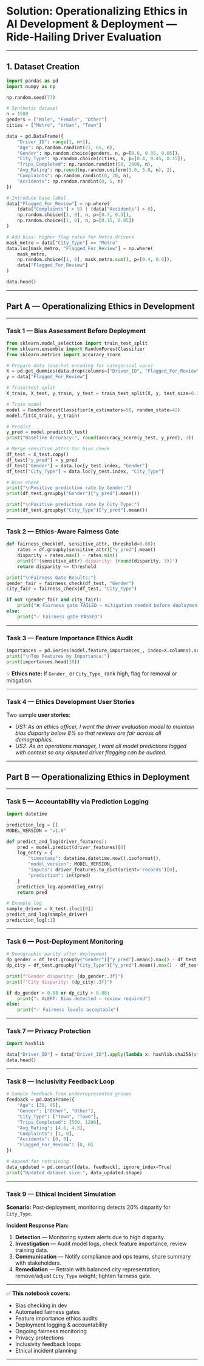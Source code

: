 # **Solution: Operationalizing Ethics in AI Development \& Deployment — Ride‑Hailing Driver Evaluation**


***

## **1. Dataset Creation**

```python
import pandas as pd
import numpy as np

np.random.seed(77)

# Synthetic dataset
n = 1500
genders = ["Male", "Female", "Other"]
cities = ["Metro", "Urban", "Town"]

data = pd.DataFrame({
    "Driver_ID": range(1, n+1),
    "Age": np.random.randint(21, 65, n),
    "Gender": np.random.choice(genders, n, p=[0.6, 0.35, 0.05]),
    "City_Type": np.random.choice(cities, n, p=[0.4, 0.45, 0.15]),
    "Trips_Completed": np.random.randint(50, 2000, n),
    "Avg_Rating": np.round(np.random.uniform(3.0, 5.0, n), 2),
    "Complaints": np.random.randint(0, 20, n),
    "Accidents": np.random.randint(0, 5, n)
})

# Introduce base label
data["Flagged_For_Review"] = np.where(
    (data["Complaints"] > 5) | (data["Accidents"] > 0),
    np.random.choice([1, 0], n, p=[0.7, 0.3]),
    np.random.choice([1, 0], n, p=[0.15, 0.85])
)

# Add bias: higher flag rates for Metro drivers
mask_metro = data["City_Type"] == "Metro"
data.loc[mask_metro, "Flagged_For_Review"] = np.where(
    mask_metro,
    np.random.choice([1, 0], mask_metro.sum(), p=[0.4, 0.6]),
    data["Flagged_For_Review"]
)

data.head()
```


***

## **Part A — Operationalizing Ethics in Development**


***

### **Task 1 — Bias Assessment Before Deployment**

```python
from sklearn.model_selection import train_test_split
from sklearn.ensemble import RandomForestClassifier
from sklearn.metrics import accuracy_score

# Prepare data (one-hot encoding for categorical vars)
X = pd.get_dummies(data.drop(columns=["Driver_ID", "Flagged_For_Review"]), drop_first=True)
y = data["Flagged_For_Review"]

# Train/test split
X_train, X_test, y_train, y_test = train_test_split(X, y, test_size=0.3, random_state=42)

# Train model
model = RandomForestClassifier(n_estimators=50, random_state=42)
model.fit(X_train, y_train)

# Predict
y_pred = model.predict(X_test)
print("Baseline Accuracy:", round(accuracy_score(y_test, y_pred), 3))

# Merge sensitive attrs for bias check
df_test = X_test.copy()
df_test["y_pred"] = y_pred
df_test["Gender"] = data.loc[y_test.index, "Gender"]
df_test["City_Type"] = data.loc[y_test.index, "City_Type"]

# Bias check
print("\nPositive prediction rate by Gender:")
print(df_test.groupby("Gender")["y_pred"].mean())

print("\nPositive prediction rate by City_Type:")
print(df_test.groupby("City_Type")["y_pred"].mean())
```


***

### **Task 2 — Ethics‑Aware Fairness Gate**

```python
def fairness_check(df, sensitive_attr, threshold=0.08):
    rates = df.groupby(sensitive_attr)["y_pred"].mean()
    disparity = rates.max() - rates.min()
    print(f"{sensitive_attr} disparity: {round(disparity, 3)}")
    return disparity <= threshold

print("\nFairness Gate Results:")
gender_fair = fairness_check(df_test, "Gender")
city_fair = fairness_check(df_test, "City_Type")

if not (gender_fair and city_fair):
    print("❌ Fairness gate FAILED — mitigation needed before deployment.")
else:
    print("✅ Fairness gate PASSED")
```


***

### **Task 3 — Feature Importance Ethics Audit**

```python
importances = pd.Series(model.feature_importances_, index=X.columns).sort_values(ascending=False)
print("\nTop Features by Importance:")
print(importances.head(10))
```

💡 **Ethics note:** If `Gender_` or `City_Type_` rank high, flag for removal or mitigation.

***

### **Task 4 — Ethics Development User Stories**

Two sample **user stories**:

- *US1:* *As an ethics officer, I want the driver evaluation model to maintain bias disparity below 8% so that reviews are fair across all demographics.*
- *US2:* *As an operations manager, I want all model predictions logged with context so any disputed driver flagging can be audited.*

***

## **Part B — Operationalizing Ethics in Deployment**


***

### **Task 5 — Accountability via Prediction Logging**

```python
import datetime

prediction_log = []
MODEL_VERSION = "v1.0"

def predict_and_log(driver_features):
    pred = model.predict(driver_features)[0]
    log_entry = {
        "timestamp": datetime.datetime.now().isoformat(),
        "model_version": MODEL_VERSION,
        "inputs": driver_features.to_dict(orient='records')[0],
        "prediction": int(pred)
    }
    prediction_log.append(log_entry)
    return pred

# Example log
sample_driver = X_test.iloc[[0]]
predict_and_log(sample_driver)
prediction_log[:1]
```


***

### **Task 6 — Post‑Deployment Monitoring**

```python
# Demographic parity after deployment
dp_gender = df_test.groupby("Gender")["y_pred"].mean().max() - df_test.groupby("Gender")["y_pred"].mean().min()
dp_city = df_test.groupby("City_Type")["y_pred"].mean().max() - df_test.groupby("City_Type")["y_pred"].mean().min()

print(f"Gender disparity: {dp_gender:.3f}")
print(f"City disparity: {dp_city:.3f}")

if dp_gender > 0.08 or dp_city > 0.08:
    print("⚠️ ALERT: Bias detected — review required")
else:
    print("✅ Fairness levels acceptable")
```


***

### **Task 7 — Privacy Protection**

```python
import hashlib

data["Driver_ID"] = data["Driver_ID"].apply(lambda x: hashlib.sha256(str(x).encode()).hexdigest())
data.head()
```


***

### **Task 8 — Inclusivity Feedback Loop**

```python
# Sample feedback from underrepresented groups
feedback = pd.DataFrame({
    "Age": [30, 45],
    "Gender": ["Other", "Other"],
    "City_Type": ["Town", "Town"],
    "Trips_Completed": [500, 1200],
    "Avg_Rating": [4.6, 4.3],
    "Complaints": [1, 0],
    "Accidents": [0, 0],
    "Flagged_For_Review": [0, 0]
})

# Append for retraining
data_updated = pd.concat([data, feedback], ignore_index=True)
print("Updated dataset size:", data_updated.shape)
```


***

### **Task 9 — Ethical Incident Simulation**

**Scenario:** Post‑deployment, monitoring detects 20% disparity for `City_Type`.

**Incident Response Plan:**

1. **Detection** — Monitoring system alerts due to high disparity.
2. **Investigation** — Audit model logs, check feature importance, review training data.
3. **Communication** — Notify compliance and ops teams, share summary with stakeholders.
4. **Remediation** — Retrain with balanced city representation; remove/adjust `City_Type` weight; tighten fairness gate.

***

✅ **This notebook covers:**

- Bias checking in dev
- Automated fairness gates
- Feature importance ethics audits
- Deployment logging \& accountability
- Ongoing fairness monitoring
- Privacy protections
- Inclusivity feedback loops
- Ethical incident planning

***